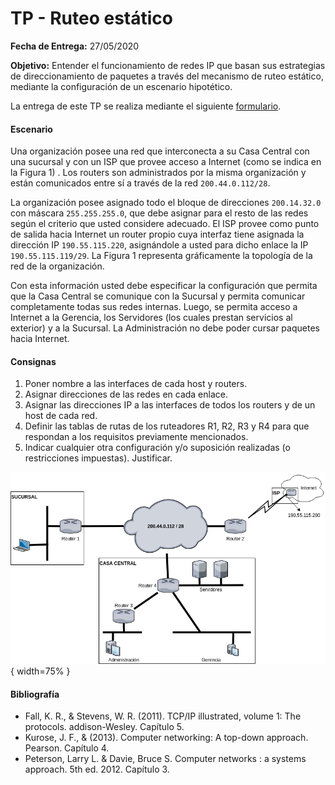 TP - Ruteo estático
===========================

**Fecha de Entrega:** 27/05/2020

**Objetivo:** Entender el funcionamiento de redes IP que basan sus estrategias de direccionamiento de paquetes a través del mecanismo de ruteo estático, mediante la configuración de un escenario hipotético.

La entrega de este TP se realiza mediante el siguiente [formulario](https://tinyurl.com/TyR-TP6).

#### Escenario

Una organización posee una red que interconecta a su Casa Central con una sucursal y con un ISP que provee acceso a Internet (como se indica en la Figura 1) . Los routers son administrados por la misma organización y están comunicados entre sí a través de la red `200.44.0.112/28`.

La organización posee asignado todo el bloque de direcciones `200.14.32.0` con máscara `255.255.255.0`, que debe asignar para el resto de las redes según el criterio que usted considere adecuado. El ISP provee como punto de salida hacia Internet un router propio cuya interfaz tiene asignada la dirección IP `190.55.115.220`, asignándole a usted para dicho enlace la IP `190.55.115.119/29`. La Figura 1 representa gráficamente la topología de la red de la organización.

Con esta información usted debe especificar la configuración que permita que la Casa Central se comunique con la Sucursal y permita comunicar completamente todas sus redes internas. Luego, se permita acceso a Internet a la Gerencia, los Servidores (los cuales prestan servicios al exterior) y a la Sucursal. La Administración no debe poder cursar paquetes hacia Internet.

#### Consignas

1. Poner nombre a las interfaces de cada host y routers.
2. Asignar direcciones de las redes en cada enlace.
3. Asignar las direcciones IP a las interfaces de todos los routers y de un host de cada red.
4. Definir las tablas de rutas de los ruteadores R1, R2, R3 y R4 para que respondan a los requisitos previamente mencionados.
5. Indicar cualquier otra configuración y/o suposición realizadas (o restricciones impuestas). Justificar.

![Topología de la red de la organización](./images/ejercicio-ruteo-estatico.png){ width=75% }



#### Bibliografía

- Fall, K. R., & Stevens, W. R. (2011). TCP/IP illustrated, volume 1: The protocols. addison-Wesley. Capítulo 5.
- Kurose, J. F., & (2013). Computer networking: A top-down approach. Pearson. Capítulo 4.
- Peterson, Larry L. & Davie, Bruce S. Computer networks : a systems approach. 5th ed. 2012. Capítulo 3.
